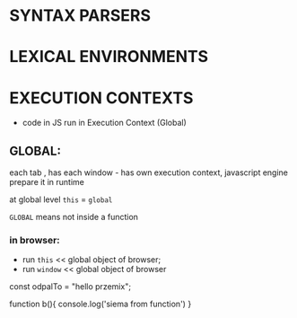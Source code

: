 # SYNTAX PARSERS


# LEXICAL ENVIRONMENTS



# EXECUTION CONTEXTS 
* code in JS run in Execution Context (Global)

## GLOBAL:
each tab , has each window - has own execution context, javascript engine prepare it in runtime 

at global level `this` = `global`

`GLOBAL` means not inside a function

### in browser:

* run `this` << global object of browser;
* run `window` << global object of browser

const odpalTo = "hello przemix";

function b(){
    console.log('siema from function')
}